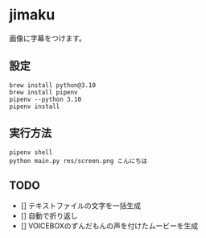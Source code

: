 # jimaku

画像に字幕をつけます。

## 設定

```
brew install python@3.10
brew install pipenv
pipenv --python 3.10
pipenv install
```

## 実行方法

```
pipenv shell
python main.py res/screen.png こんにちは
```

## TODO
- [] テキストファイルの文字を一括生成
- [] 自動で折り返し
- [] VOICEBOXのずんだもんの声を付けたムービーを生成